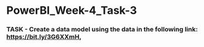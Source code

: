 # PowerBI_Week-4_Task-3
### TASK - Create a data model using the data in the following link: https://bit.ly/3G6XXmH,

